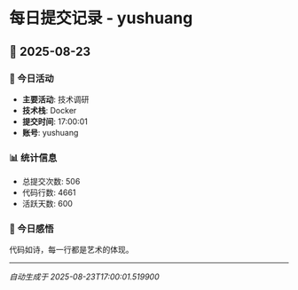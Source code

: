 # 每日提交记录 - yushuang

## 📅 2025-08-23

### 🎯 今日活动
- **主要活动**: 技术调研
- **技术栈**: Docker
- **提交时间**: 17:00:01
- **账号**: yushuang

### 📊 统计信息
- 总提交次数: 506
- 代码行数: 4661
- 活跃天数: 600

### 💭 今日感悟
代码如诗，每一行都是艺术的体现。

---
*自动生成于 2025-08-23T17:00:01.519900*
